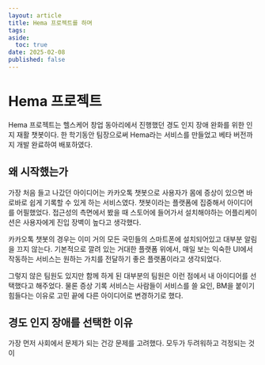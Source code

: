 ```yaml
---
layout: article
title: Hema 프로젝트를 하며
tags: 
aside:
  toc: true
date: 2025-02-08
published: false
---
```

# Hema 프로젝트
Hema 프로젝트는 헬스케어 창업 동아리에서 진행했던 경도 인지 장애 완화를 위한 인지 재활 챗봇이다. 한 학기동안 팀장으로써 Hema라는 서비스를 만들었고 베타 버전까지 개발 완료하여 배포하였다.

## 왜 시작했는가
가장 처음 들고 나갔던 아이디어는 카카오톡 챗봇으로 사용자가 몸에 증상이 있으면 바로바로 쉽게 기록할 수 있게 하는 서비스였다. 챗봇이라는 플랫폼에 집중해서 아이디어를 어필했었다. 접근성의 측면에서 봤을 때 스토어에 들어가서 설치해야하는 어플리케이션은 사용자에게 진입 장벽이 높다고 생각했다.  

카카오톡 챗봇의 경우는 이미 거의 모든 국민들의 스마트폰에 설치되어있고 대부분 알림을 끄지 않는다. 기본적으로 깔려 있는 거대한 플랫폼 위에서, 매일 보는 익숙한 UI에서 작동하는 서비스는 원하는 가치를 전달하기 좋은 플랫폼이라고 생각되었다.  

그렇지 않은 팀원도 있지만 함께 하게 된 대부분의 팀원은 이런 점에서 내 아이디어를 선택했다고 해주었다. 물론 증상 기록 서비스는 사람들이 서비스를 쓸 요인, BM을 붙이기 힘들다는 이유로 고민 끝에 다른 아이디어로 변경하기로 했다.

## 경도 인지 장애를 선택한 이유
가장 먼저 사회에서 문제가 되는 건강 문제를 고려했다. 모두가 두려워하고 걱정되는 것이 

